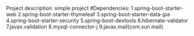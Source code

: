 #
Project description: simple project
#Dependencies:
1.spring-boot-starter-web
2.spring-boot-starter-thymeleaf
3.spring-boot-starter-data-jpa
4.spring-boot-starter-security
5.spring-boot-devtools
6.hibernate-validator
7.javax.validation
8.mysql-connector-j
9.javax.mail(com.sun.mail)



